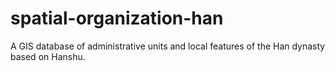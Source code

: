# spatial-organization-han
A GIS database of administrative units and local features of the Han dynasty based on Hanshu.
